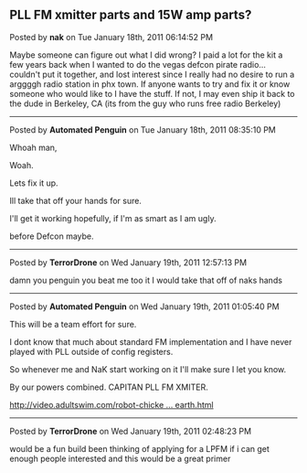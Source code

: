 ## PLL FM xmitter parts and 15W amp parts?
Posted by **nak** on Tue January 18th, 2011 06:14:52 PM

Maybe someone can figure out what I did wrong? I paid a lot for the kit a few years back when I wanted to do the vegas defcon pirate radio... couldn't put it together, and lost interest since I really had no desire to run a arggggh radio station in phx town.
If anyone wants to try and fix it or know someone who would like to I have the stuff.
If not, I may even ship it back to the dude in Berkeley, CA (its from the guy who runs free radio Berkeley)

--------------------------------------------------------------------------------

Posted by **Automated Penguin** on Tue January 18th, 2011 08:35:10 PM

Whoah man,

Woah.

Lets fix it up.

Ill take that off your hands for sure.

I'll get it working hopefully, if I'm as smart as I am ugly.

before Defcon maybe.

--------------------------------------------------------------------------------

Posted by **TerrorDrone** on Wed January 19th, 2011 12:57:13 PM

damn you penguin 
you beat me too it 
I would take that off of naks hands

--------------------------------------------------------------------------------

Posted by **Automated Penguin** on Wed January 19th, 2011 01:05:40 PM

This will be a team effort for sure.

I dont know that much about standard FM implementation and I have never played with PLL outside of config registers.

So whenever me and NaK start working on it I'll make sure I let you know.

By our powers combined. CAPITAN PLL FM XMITER.


<!-- m --><a class="postlink" href="http://video.adultswim.com/robot-chicken/ted-turner-saves-earth.html">http://video.adultswim.com/robot-chicke ... earth.html</a><!-- m -->

--------------------------------------------------------------------------------

Posted by **TerrorDrone** on Wed January 19th, 2011 02:48:23 PM

would be a fun build 
been thinking of applying for a LPFM if i can get enough people interested and this would be a great primer
